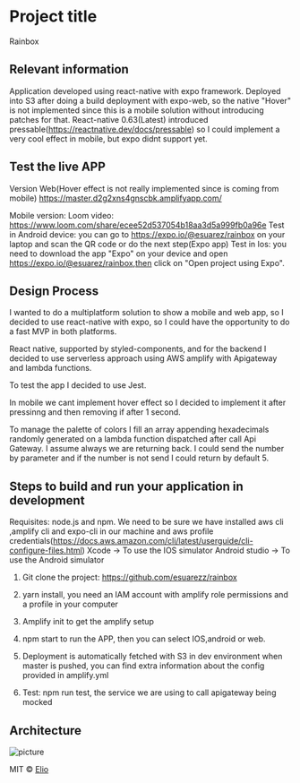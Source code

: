 # Project title
Rainbox

## Relevant information
Application developed using react-native with expo framework.
Deployed into S3 after doing a build deployment with expo-web, so the native "Hover" is not implemented since this is a mobile solution without introducing patches for that.
React-native 0.63(Latest) introduced pressable(https://reactnative.dev/docs/pressable) so I could implement a very cool effect
in mobile, but expo didnt support yet.


## Test the live APP
Version Web(Hover effect is not really implemented since is coming from mobile) 
https://master.d2g2xns4gnscbk.amplifyapp.com/

Mobile version:
Loom video: https://www.loom.com/share/ecee52d537054b18aa3d5a999fb0a96e
Test in Android device: you can go to https://expo.io/@esuarez/rainbox on your laptop and scan the QR code or do the next step(Expo app)
Test in Ios: you need to download the app "Expo" on your device and open https://expo.io/@esuarez/rainbox,then click on "Open project using Expo". 


## Design Process
I wanted to do a multiplatform solution to show a mobile and web app, so I decided to use react-native with expo,
so I could have the opportunity to do a fast MVP in both platforms.

React native, supported by styled-components, and for the backend I decided to use serverless approach using AWS amplify with  Apigateway and lambda functions.

To test the app I decided to use Jest.

In mobile we cant implement hover effect so I decided to implement it after pressinng and then removing if after 1 second.

To manage the palette of colors I fill an array appending hexadecimals randomly generated on a lambda function dispatched after call Api Gateway. I assume always we are returning back. I could send the number by parameter and if the number is not send I could return by default 5.


## Steps to build and run your application in development
Requisites: node.js and npm.
We need to be sure we have installed aws cli ,amplify cli and expo-cli in our machine and aws profile credentials(https://docs.aws.amazon.com/cli/latest/userguide/cli-configure-files.html) 
Xcode -> To use the IOS simulator
Android studio -> To use the Android simulator

1) Git clone the project: https://github.com/esuarezz/rainbox
2) yarn install, you need an IAM account with amplify role permissions and a profile in your computer
3) Amplify init to get the amplify setup  
4) npm start to run the APP, then you can select IOS,android or web.
5) Deployment is automatically fetched with S3 in dev environment when master is pushed, you can find extra information about the config provided in amplify.yml

6) Test: npm run test, the service we are using to call apigateway being mocked 

## Architecture

![picture](<https://ibb.co/rGVnwGY>)


MIT © [Elio]()